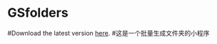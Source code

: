 # GSfolders
#Download the latest version [here](https://github.com/lemon-o/GSfolders/releases/latest).
#这是一个批量生成文件夹的小程序
